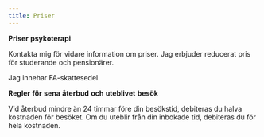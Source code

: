 ```yaml
---
title: Priser
---
```

__Priser__ __psykoterapi__

Kontakta mig för vidare information om priser. Jag erbjuder reducerat pris för
studerande och pensionärer.

Jag innehar FA-skattesedel.

__Regler__ __för__ __sena__ __återbud__ __och__ __uteblivet__ __besök__

Vid återbud mindre än 24 timmar före din besökstid, debiteras du halva
kostnaden för besöket. Om du uteblir från din inbokade tid, debiteras du för
hela kostnaden.

